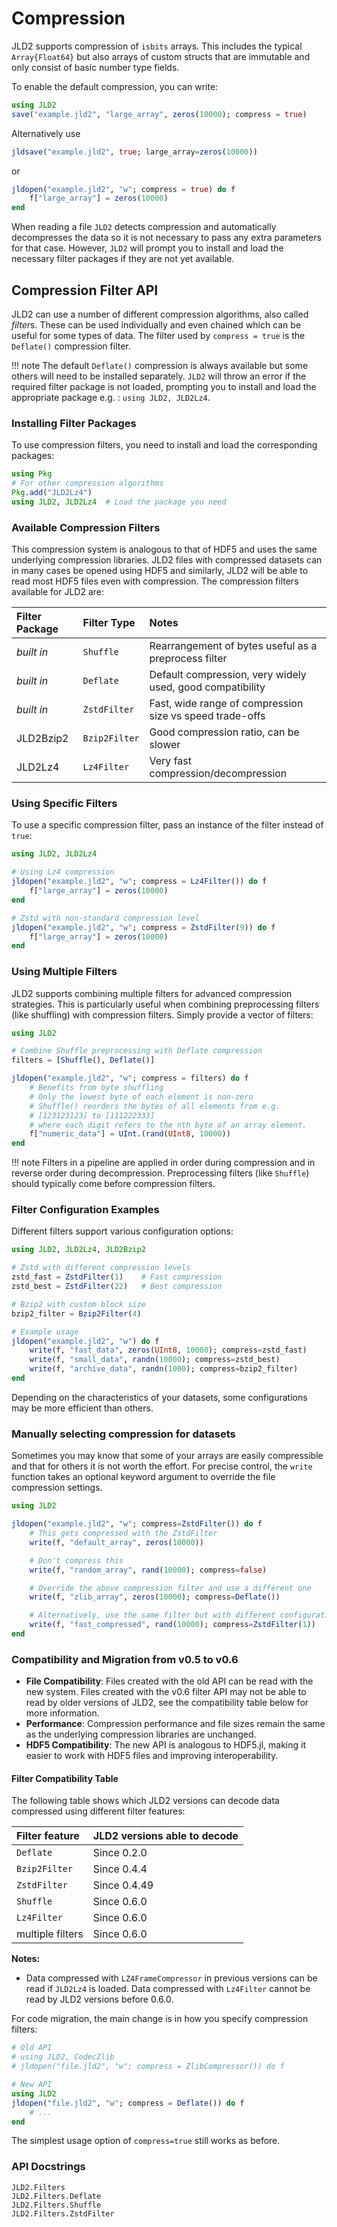 # Compression

JLD2 supports compression of `isbits` arrays. This includes the typical `Array{Float64}`
but also arrays of custom structs that are immutable and only consist of basic number
type fields.

To enable the default compression, you can write:
```julia
using JLD2
save("example.jld2", "large_array", zeros(10000); compress = true)
```
Alternatively use
```julia
jldsave("example.jld2", true; large_array=zeros(10000))
```
or
```julia
jldopen("example.jld2", "w"; compress = true) do f
    f["large_array"] = zeros(10000)
end
```

When reading a file `JLD2` detects compression and automatically decompresses the data
so it is not necessary to pass any extra parameters for that case.
However, `JLD2` will prompt you to install and load the necessary filter packages if they are
not yet available.

## Compression Filter API

JLD2 can use a number of different compression algorithms, also called *filter*s.
These can be used individually and even chained which can be useful for some types of data.
The filter used by `compress = true` is the `Deflate()` compression filter.

!!! note
    The default `Deflate()` compression is always available but some others will need to be
    installed separately.
    `JLD2` will throw an error if the required filter package is not loaded, prompting
    you to install and load the appropriate package e.g. : `using JLD2, JLD2Lz4`.

### Installing Filter Packages

To use compression filters, you need to install and load the corresponding packages:

```julia
using Pkg
# For other compression algorithms
Pkg.add("JLD2Lz4")
using JLD2, JLD2Lz4  # Load the package you need
```

### Available Compression Filters

This compression system is analogous to that of HDF5 and uses the same underlying compression
libraries. JLD2 files with compressed datasets can in many cases be opened using HDF5 and
similarly, JLD2 will be able to read most HDF5 files even with compression.
The compression filters available for JLD2 are:

| Filter Package | Filter Type       | Notes                                                        |
|:---------------|:------------------|:-------------------------------------------------------------|
| *built in*     | `Shuffle`         | Rearrangement of bytes useful as a preprocess filter         |
| *built in*     | `Deflate`         | Default compression, very widely used, good compatibility    |
| *built in*     | `ZstdFilter`      | Fast, wide range of compression size vs speed trade-offs     |
| JLD2Bzip2      | `Bzip2Filter`     | Good compression ratio, can be slower                        |
| JLD2Lz4        | `Lz4Filter`       | Very fast compression/decompression                          |

### Using Specific Filters

To use a specific compression filter, pass an instance of the filter instead of `true`:

```julia
using JLD2, JLD2Lz4

# Using Lz4 compression
jldopen("example.jld2", "w"; compress = Lz4Filter()) do f
    f["large_array"] = zeros(10000)
end

# Zstd with non-standard compression level
jldopen("example.jld2", "w"; compress = ZstdFilter(9)) do f
    f["large_array"] = zeros(10000)
end
```


### Using Multiple Filters

JLD2 supports combining multiple filters for advanced compression strategies.
This is particularly useful when combining preprocessing filters (like shuffling) with
compression filters. Simply provide a vector of filters:

```julia
using JLD2

# Combine Shuffle preprocessing with Deflate compression
filters = [Shuffle(), Deflate()]

jldopen("example.jld2", "w"; compress = filters) do f
    # Benefits from byte shuffling
    # Only the lowest byte of each element is non-zero
    # Shuffle() reorders the bytes of all elements from e.g.
    # [123123123] to [111222333]
    # where each digit refers to the nth byte of an array element.
    f["numeric_data"] = UInt.(rand(UInt8, 10000))
end
```

!!! note
    Filters in a pipeline are applied in order during compression and in reverse
    order during decompression. Preprocessing filters (like `Shuffle`)
    should typically come before compression filters.


### Filter Configuration Examples

Different filters support various configuration options:

```julia
using JLD2, JLD2Lz4, JLD2Bzip2

# Zstd with different compression levels
zstd_fast = ZstdFilter(1)    # Fast compression
zstd_best = ZstdFilter(22)   # Best compression

# Bzip2 with custom block size
bzip2_filter = Bzip2Filter(4)

# Example usage
jldopen("example.jld2", "w") do f
    write(f, "fast_data", zeros(UInt8, 10000); compress=zstd_fast)
    write(f, "small_data", randn(10000); compress=zstd_best)
    write(f, "archive_data", randn(1000); compress=bzip2_filter)
end
```

Depending on the characteristics of your datasets, some configurations may be more efficient
than others.

### Manually selecting compression for datasets

Sometimes you may know that some of your arrays are easily compressible and
that for others it is not worth the effort. For precise control, the
`write` function takes an optional keyword argument to override the file compression
settings.

```julia
using JLD2

jldopen("example.jld2", "w"; compress=ZstdFilter()) do f
    # This gets compressed with the ZstdFilter
    write(f, "default_array", zeros(10000))

    # Don't compress this
    write(f, "random_array", rand(10000); compress=false)

    # Override the above compression filter and use a different one
    write(f, "zlib_array", zeros(10000); compress=Deflate())

    # Alternatively, use the same filter but with different configuration
    write(f, "fast_compressed", rand(10000); compress=ZstdFilter(1))
end
```

### Compatibility and Migration from v0.5 to v0.6

- **File Compatibility**: Files created with the old API can be read with the new system.
  Files created with the v0.6 filter API may not be able to read by older versions of JLD2, see the compatibility table below for more information.
- **Performance**: Compression performance and file sizes remain the same as the
  underlying compression libraries are unchanged.
- **HDF5 Compatibility**: The new API is analogous to HDF5.jl, making it easier to
  work with HDF5 files and improving interoperability.

#### Filter Compatibility Table

The following table shows which JLD2 versions can decode data compressed using different filter features:

| Filter feature | JLD2 versions able to decode |
|:------------|:---------------|
| `Deflate` | Since 0.2.0|
| `Bzip2Filter` | Since 0.4.4|
| `ZstdFilter` | Since 0.4.49|
| `Shuffle` | Since 0.6.0 |
| `Lz4Filter` | Since 0.6.0 |
| multiple filters | Since 0.6.0 |

**Notes:**
- Data compressed with `LZ4FrameCompressor` in previous versions
can be read if `JLD2Lz4` is loaded.
Data compressed with `Lz4Filter` cannot be read by JLD2 versions before 0.6.0.

For code migration, the main change is in how you specify compression filters:

```julia
# Old API
# using JLD2, CodecZlib
# jldopen("file.jld2", "w"; compress = ZlibCompressor()) do f

# New API
using JLD2
jldopen("file.jld2", "w"; compress = Deflate()) do f
    # ...
end
```

The simplest usage option of `compress=true` still works as before.


### API Docstrings

```@docs
JLD2.Filters
JLD2.Filters.Deflate
JLD2.Filters.Shuffle
JLD2.Filters.ZstdFilter
```
